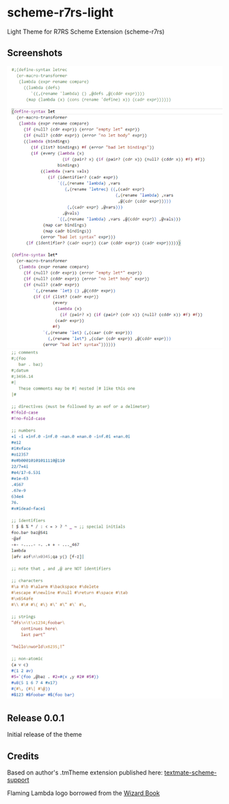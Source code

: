 # scheme-r7rs-light

Light Theme for R7RS Scheme Extension (scheme-r7rs)

## Screenshots
![](https://raw.githubusercontent.com/false-schemers/textmate-scheme-support/master/images/screenshot1.png)
![](https://raw.githubusercontent.com/false-schemers/textmate-scheme-support/master/images/screenshot2.png)

## Release 0.0.1

Initial release of the theme

## Credits

Based on author's .tmTheme extension published here: [textmate-scheme-support](https://github.com/false-schemers/textmate-scheme-support)

Flaming Lambda logo borrowed from the [Wizard Book](https://mitpress.mit.edu/sites/default/files/sicp/index.html)
